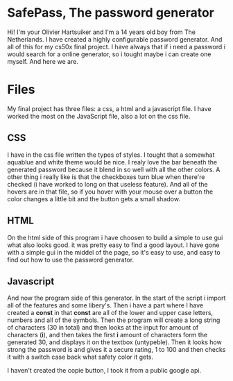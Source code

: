 # SafePass, The password generator

Hi! I'm your Olivier Hartsuiker and I'm a 14 years old boy from The Netherlands.  I have created a highly configurable password generator. And all of this for my cs50x final project. I have always that if i need a password i would search for a online generator, so i tought maybe i can create one myself. And here we are.


# Files

My final project has three files: a css, a html and a javascript file. I have worked the most on the JavaScript file, also a lot on the css file.

## CSS

I have in the css file written the types of styles. I tought that a somewhat aquablue and white theme would be nice. I realy love the bar beneath the generated password because it blend in so well with all the other colors. A other thing i really like is that the checkboxes turn blue when there're checked (i have worked to long on that useless feature). And all of the hovers are in that file, so if you hover with your mouse over a button the color changes a little bit and the button gets a small shadow.

## HTML
       
On the html side of this program i have choosen to build a simple to use gui what also looks good. it was pretty easy to find a good layout. I have gone with a simple gui in the middel of the page, so it's easy to use, and easy to find out how to use the password generator.

## Javascript

And now the program side of this generator. In the start of the script i import all of the features and some libery's. 
Then i have a part where I have created a **const** in that **const** are all of the lower and upper case letters, numbers and all of the symbols. 
Then the program will create a long string of characters (30 in total) and then looks at the input for amount of characters (**i**), and then takes the first **i** amount of characters form the generated 30, and displays it on the textbox (untypeble). 
Then it looks how strong the password is and gives it a secure rating, 1 to 100 and then checks it with a switch case back what safety color it gets.

I haven't created the copie button, I took it from a public google api.